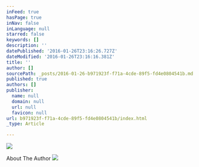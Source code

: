 ```yaml
---
inFeed: true
hasPage: true
inNav: false
inLanguage: null
starred: false
keywords: []
description: ''
datePublished: '2016-01-26T23:16:26.727Z'
dateModified: '2016-01-26T23:16:16.381Z'
title: ''
author: []
sourcePath: _posts/2016-01-26-b971923f-f71a-4cde-89f5-fd4e0804541b.md
published: true
authors: []
publisher:
  name: null
  domain: null
  url: null
  favicon: null
url: b971923f-f71a-4cde-89f5-fd4e0804541b/index.html
_type: Article

---
```

![](https://the-grid-user-content.s3-us-west-2.amazonaws.com/52a29097-7e49-4661-a8e6-594120895709.jpg)

About The Author  ![](https://the-grid-user-content.s3-us-west-2.amazonaws.com/a3951d8f-f04d-4f79-b582-0a90bb549a2a.jpg)